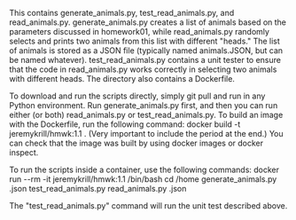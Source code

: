 This contains generate_animals.py, test_read_animals.py, and read_animals.py. generate_animals.py creates a list of animals based on the parameters discussed in homework01, while read_animals.py randomly selects and prints two animals from this list with different "heads." The list of animals is stored as a JSON file (typically named animals.JSON, but can be named whatever). test_read_animals.py contains a unit tester to ensure that the code in read_animals.py works correctly in selecting two animals with different heads. The directory also contains a Dockerfile.

To download and run the scripts directly, simply git pull and run in any Python environment. Run generate_animals.py first, and then you can run either (or both) read_animals.py or test_read_animals.py. To build an image with the Dockerfile, run the following command: 
  docker build -t jeremykrill/hmwk:1.1 .
(Very important to include the period at the end.) You can check that the image was built by using docker images or docker inspect.

To run the scripts inside a container, use the following commands:
  docker run --rm -it jeremykrill/hmwk:1.1 /bin/bash
  cd /home
  generate_animals.py <filename>.json
  test_read_animals.py
  read_animals.py <filename>.json

The "test_read_animals.py" command will run the unit test described above.
